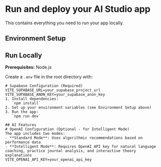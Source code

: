 # Run and deploy your AI Studio app

This contains everything you need to run your app locally.

## Environment Setup
## Run Locally

**Prerequisites:**  Node.js

Create a `.env` file in the root directory with:

```env
# Supabase Configuration (Required)
VITE_SUPABASE_URL=your_supabase_project_url
VITE_SUPABASE_ANON_KEY=your_supabase_anon_key
1. Install dependencies:
   `npm install`
2. Set up your environment variables (see Environment Setup above)
3. Run the app:
   `npm run dev`

## AI Features
# OpenAI Configuration (Optional - for Intelligent Mode)
The app includes two modes:
- **Standard Mode**: Uses algorithmic recommendations based on performance data
- **Intelligent Mode**: Requires OpenAI API key for natural language coaching, practice journal analysis, and interactive theory explanations
VITE_OPENAI_API_KEY=your_openai_api_key
```